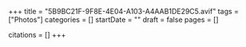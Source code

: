 +++
title = "5B9BC21F-9F8E-4E04-A103-A4AAB1DE29C5.avif"
tags = ["Photos"]
categories = []
startDate = ""
draft = false
pages = []

citations = []
+++
